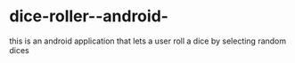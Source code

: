 # dice-roller--android-
this is an android application that lets a user roll a dice by selecting random dices
